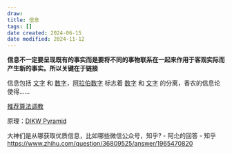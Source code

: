 ```yaml
---
draw:
title: 信息
tags: []
date created: 2024-06-15
date modified: 2024-11-12
---
```


**信息不一定要呈现既有的事实而是要将不同的事物联系在一起来作用于客观实际而产生新的事实。所以关键在于链接**

<!-- more -->

信息包括 [文字](文字.md) 和 [数字](数字.md)，[阿拉伯数字](阿拉伯数字.md) 标志着 [数字](数字.md) 和 [文字](文字.md) 的分离，香农的信息论使得……

[推荐算法调教](推荐算法调教.md)

原理：[DIKW Pyramid](DIKW%20Pyramid.md)

大神们是从哪获取优质信息，比如哪些微信公众号，知乎? - 阿尐的回答 - 知乎  
https://www.zhihu.com/question/36809525/answer/1965470820
